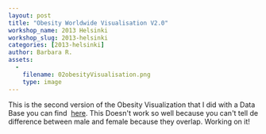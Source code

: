```yaml
---
layout: post
title: "Obesity Worldwide Visualisation V2.0"
workshop_name: 2013 Helsinki
workshop_slug: 2013-helsinki
categories: [2013-helsinki]
author: Barbara R. 
assets:
  -
    filename: 02obesityVisualisation.png
    type: image
---
```

This is the second version of the Obesity Visualization that I did with a Data Base you can find &nbsp;<a href="http://www.guardian.co.uk/news/datablog/interactive/2013/feb/19/obesity-map-of-world-weight">here</a>. This&nbsp;Doesn't&nbsp;work so well because you can't tell de difference between male and female because they overlap. Working on it!<br />

